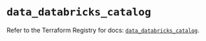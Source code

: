 # `data_databricks_catalog`

Refer to the Terraform Registry for docs: [`data_databricks_catalog`](https://registry.terraform.io/providers/databricks/databricks/1.63.0/docs/data-sources/catalog).

